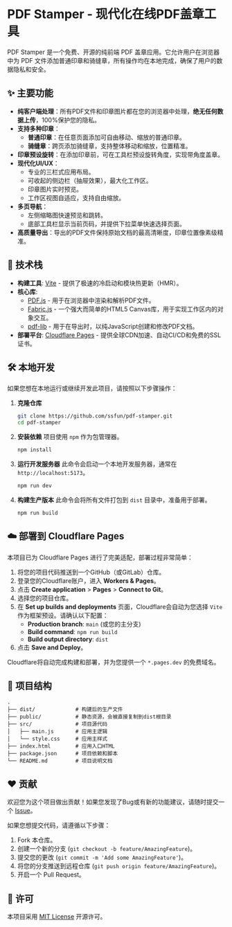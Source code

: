 # PDF Stamper - 现代化在线PDF盖章工具

PDF Stamper 是一个免费、开源的纯前端 PDF 盖章应用。它允许用户在浏览器中为 PDF 文件添加普通印章和骑缝章，所有操作均在本地完成，确保了用户的数据隐私和安全。


## ✨ 主要功能

- **纯客户端处理**：所有PDF文件和印章图片都在您的浏览器中处理，**绝无任何数据上传**，100%保护您的隐私。
- **支持多种印章**：
    - **普通印章**：在任意页面添加可自由移动、缩放的普通印章。
    - **骑缝章**：跨页添加骑缝章，支持整体移动和缩放，位置精准。
- **印章预设旋转**：在添加印章前，可在工具栏预设旋转角度，实现带角度盖章。
- **现代化UI/UX**：
    - 专业的三栏式应用布局。
    - 可收起的侧边栏（抽屉效果），最大化工作区。
    - 印章图片实时预览。
    - 工作区视图自适应，支持自由缩放。
- **多页导航**：
    - 左侧缩略图快速预览和跳转。
    - 底部工具栏显示当前页码，并提供下拉菜单快速选择页面。
- **高质量导出**：导出的PDF文件保持原始文档的最高清晰度，印章位置像素级精准。

## 🚀 技术栈

- **构建工具**: [Vite](https://vitejs.dev/) - 提供了极速的冷启动和模块热更新（HMR）。
- **核心库**:
    - [PDF.js](https://mozilla.github.io/pdf.js/) - 用于在浏览器中渲染和解析PDF文件。
    - [Fabric.js](http://fabricjs.com/) - 一个强大而简单的HTML5 Canvas库，用于实现工作区内的对象交互。
    - [pdf-lib](https://pdf-lib.js.org/) - 用于在导出时，以纯JavaScript创建和修改PDF文档。
- **部署平台**: [Cloudflare Pages](https://pages.cloudflare.com/) - 提供全球CDN加速、自动CI/CD和免费的SSL证书。

## 🛠️ 本地开发

如果您想在本地运行或继续开发此项目，请按照以下步骤操作：

1.  **克隆仓库**
    ```bash
    git clone https://github.com/ssfun/pdf-stamper.git
    cd pdf-stamper
    ```

2.  **安装依赖**
    项目使用 `npm` 作为包管理器。
    ```bash
    npm install
    ```

3.  **运行开发服务器**
    此命令会启动一个本地开发服务器，通常在 `http://localhost:5173`。
    ```bash
    npm run dev
    ```

4.  **构建生产版本**
    此命令会将所有文件打包到 `dist` 目录中，准备用于部署。
    ```bash
    npm run build
    ```

## ☁️ 部署到 Cloudflare Pages

本项目已为 Cloudflare Pages 进行了完美适配，部署过程非常简单：

1.  将您的项目代码推送到一个GitHub（或GitLab）仓库。
2.  登录您的Cloudflare账户，进入 **Workers & Pages**。
3.  点击 **Create application** > **Pages** > **Connect to Git**。
4.  选择您的项目仓库。
5.  在 **Set up builds and deployments** 页面，Cloudflare会自动为您选择 `Vite` 作为框架预设。请确认以下配置：
    - **Production branch**: `main` (或您的主分支)
    - **Build command**: `npm run build`
    - **Build output directory**: `dist`
6.  点击 **Save and Deploy**。

Cloudflare将自动完成构建和部署，并为您提供一个 `*.pages.dev` 的免费域名。

## 📁 项目结构

```
.
├── dist/             # 构建后的生产文件
├── public/           # 静态资源，会被直接复制到dist根目录
├── src/              # 项目源代码
│   ├── main.js       # 应用主逻辑
│   └── style.css     # 应用主样式
├── index.html        # 应用入口HTML
├── package.json      # 项目依赖和脚本
└── README.md         # 项目说明文档
```

## ❤️ 贡献

欢迎您为这个项目做出贡献！如果您发现了Bug或有新的功能建议，请随时提交一个 [Issue](https://github.com/ssfun/pdf-stamper/issues)。

如果您想提交代码，请遵循以下步骤：
1.  Fork 本仓库。
2.  创建一个新的分支 (`git checkout -b feature/AmazingFeature`)。
3.  提交您的更改 (`git commit -m 'Add some AmazingFeature'`)。
4.  将您的分支推送到远程仓库 (`git push origin feature/AmazingFeature`)。
5.  开启一个 Pull Request。

## 📄 许可

本项目采用 [MIT License](LICENSE.txt) 开源许可。
